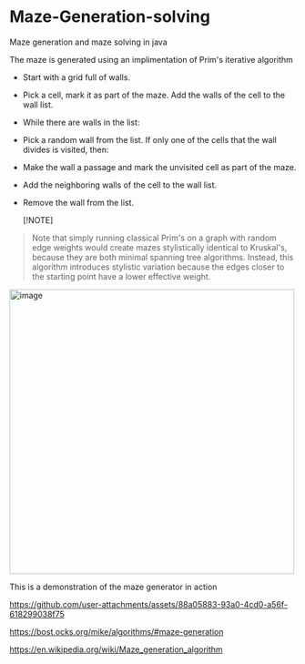 # Maze-Generation-solving

Maze generation and maze solving in java

The maze is generated using an implimentation of Prim's iterative algorithm    
 + Start with a grid full of walls.
 + Pick a cell, mark it as part of the maze. Add the walls of the cell to the wall list.
 + While there are walls in the list:  
 + Pick a random wall from the list. If only one of the cells that the wall divides is visited, then:  
 + Make the wall a passage and mark the unvisited cell as part of the maze.  
 + Add the neighboring walls of the cell to the wall list.
 + Remove the wall from the list.

   [!NOTE]
> Note that simply running classical Prim's on a graph with random edge weights would create mazes stylistically identical to Kruskal's, because they are both minimal spanning tree algorithms. Instead, this algorithm introduces stylistic variation because the edges closer to the starting point have a lower effective weight.




<img width="500" alt="image" src="https://github.com/user-attachments/assets/b930e229-4742-4f41-b04a-8899a73e0b3a" />


This is a demonstration of the maze generator in action  

 


https://github.com/user-attachments/assets/88a05883-93a0-4cd0-a56f-618299038f75





https://bost.ocks.org/mike/algorithms/#maze-generation

https://en.wikipedia.org/wiki/Maze_generation_algorithm

